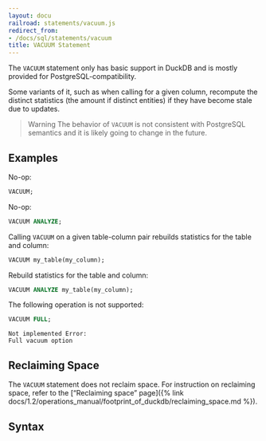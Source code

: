 ```yaml
---
layout: docu
railroad: statements/vacuum.js
redirect_from:
- /docs/sql/statements/vacuum
title: VACUUM Statement
---
```


The `VACUUM` statement only has basic support in DuckDB and is mostly provided for PostgreSQL-compatibility.

Some variants of it, such as when calling for a given column, recompute the distinct statistics (the amount if distinct entities) if they have become stale due to updates.

> Warning The behavior of `VACUUM` is not consistent with PostgreSQL semantics and it is likely going to change in the future.

## Examples

No-op:

```sql
VACUUM;
```

No-op:

```sql
VACUUM ANALYZE;
```

Calling `VACUUM` on a given table-column pair rebuilds statistics for the table and column:

```sql
VACUUM my_table(my_column);
```

Rebuild statistics for the table and column:

```sql
VACUUM ANALYZE my_table(my_column);
```

The following operation is not supported:

```sql
VACUUM FULL;
```

```console
Not implemented Error:
Full vacuum option
```

## Reclaiming Space

The `VACUUM` statement does not reclaim space.
For instruction on reclaiming space, refer to the [“Reclaiming space” page]({% link docs/1.2/operations_manual/footprint_of_duckdb/reclaiming_space.md %}).

## Syntax

<div id="rrdiagram1"></div>
